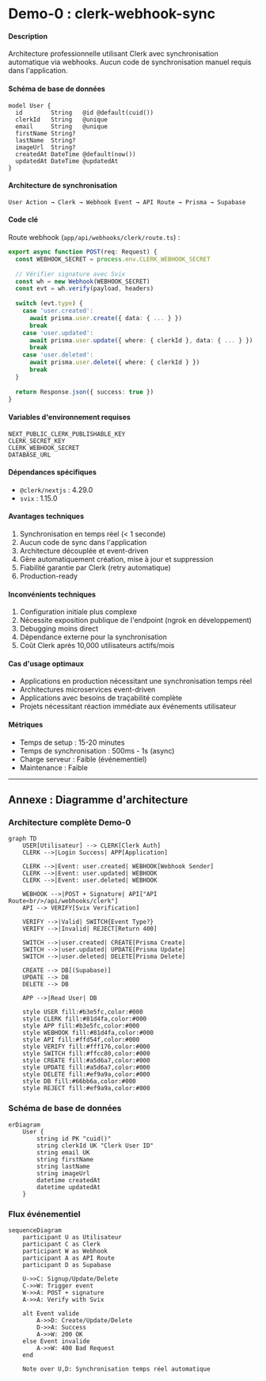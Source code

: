 # Demo-0 : clerk-webhook-sync

#### Description

Architecture professionnelle utilisant Clerk avec synchronisation automatique via webhooks. Aucun code de synchronisation manuel requis dans l'application.

#### Schéma de base de données

```prisma
model User {
  id        String   @id @default(cuid())
  clerkId   String   @unique
  email     String   @unique
  firstName String?
  lastName  String?
  imageUrl  String?
  createdAt DateTime @default(now())
  updatedAt DateTime @updatedAt
}
```

#### Architecture de synchronisation

```
User Action → Clerk → Webhook Event → API Route → Prisma → Supabase
```

#### Code clé

Route webhook (`app/api/webhooks/clerk/route.ts`) :

```typescript
export async function POST(req: Request) {
  const WEBHOOK_SECRET = process.env.CLERK_WEBHOOK_SECRET
  
  // Vérifier signature avec Svix
  const wh = new Webhook(WEBHOOK_SECRET)
  const evt = wh.verify(payload, headers)
  
  switch (evt.type) {
    case 'user.created':
      await prisma.user.create({ data: { ... } })
      break
    case 'user.updated':
      await prisma.user.update({ where: { clerkId }, data: { ... } })
      break
    case 'user.deleted':
      await prisma.user.delete({ where: { clerkId } })
      break
  }
  
  return Response.json({ success: true })
}
```

#### Variables d'environnement requises

```
NEXT_PUBLIC_CLERK_PUBLISHABLE_KEY
CLERK_SECRET_KEY
CLERK_WEBHOOK_SECRET
DATABASE_URL
```

#### Dépendances spécifiques

- `@clerk/nextjs` : 4.29.0
- `svix` : 1.15.0

#### Avantages techniques

1. Synchronisation en temps réel (< 1 seconde)
2. Aucun code de sync dans l'application
3. Architecture découplée et event-driven
4. Gère automatiquement création, mise à jour et suppression
5. Fiabilité garantie par Clerk (retry automatique)
6. Production-ready

#### Inconvénients techniques

1. Configuration initiale plus complexe
2. Nécessite exposition publique de l'endpoint (ngrok en développement)
3. Debugging moins direct
4. Dépendance externe pour la synchronisation
5. Coût Clerk après 10,000 utilisateurs actifs/mois

#### Cas d'usage optimaux

- Applications en production nécessitant une synchronisation temps réel
- Architectures microservices event-driven
- Applications avec besoins de traçabilité complète
- Projets nécessitant réaction immédiate aux événements utilisateur

#### Métriques

- Temps de setup : 15-20 minutes
- Temps de synchronisation : 500ms - 1s (async)
- Charge serveur : Faible (événementiel)
- Maintenance : Faible

---

## Annexe : Diagramme d'architecture

### Architecture complète Demo-0

```mermaid
graph TD
    USER[Utilisateur] --> CLERK[Clerk Auth]
    CLERK -->|Login Success| APP[Application]
    
    CLERK -->|Event: user.created| WEBHOOK[Webhook Sender]
    CLERK -->|Event: user.updated| WEBHOOK
    CLERK -->|Event: user.deleted| WEBHOOK
    
    WEBHOOK -->|POST + Signature| API["API Route<br/>/api/webhooks/clerk"]
    API --> VERIFY[Svix Verification]
    
    VERIFY -->|Valid| SWITCH{Event Type?}
    VERIFY -->|Invalid| REJECT[Return 400]
    
    SWITCH -->|user.created| CREATE[Prisma Create]
    SWITCH -->|user.updated| UPDATE[Prisma Update]
    SWITCH -->|user.deleted| DELETE[Prisma Delete]
    
    CREATE --> DB[(Supabase)]
    UPDATE --> DB
    DELETE --> DB
    
    APP -->|Read User| DB
    
    style USER fill:#b3e5fc,color:#000
    style CLERK fill:#81d4fa,color:#000
    style APP fill:#b3e5fc,color:#000
    style WEBHOOK fill:#81d4fa,color:#000
    style API fill:#ffd54f,color:#000
    style VERIFY fill:#fff176,color:#000
    style SWITCH fill:#ffcc80,color:#000
    style CREATE fill:#a5d6a7,color:#000
    style UPDATE fill:#a5d6a7,color:#000
    style DELETE fill:#ef9a9a,color:#000
    style DB fill:#66bb6a,color:#000
    style REJECT fill:#ef9a9a,color:#000
```

### Schéma de base de données

```mermaid
erDiagram
    User {
        string id PK "cuid()"
        string clerkId UK "Clerk User ID"
        string email UK
        string firstName
        string lastName
        string imageUrl
        datetime createdAt
        datetime updatedAt
    }
```

### Flux événementiel

```mermaid
sequenceDiagram
    participant U as Utilisateur
    participant C as Clerk
    participant W as Webhook
    participant A as API Route
    participant D as Supabase
    
    U->>C: Signup/Update/Delete
    C->>W: Trigger event
    W->>A: POST + signature
    A->>A: Verify with Svix
    
    alt Event valide
        A->>D: Create/Update/Delete
        D->>A: Success
        A->>W: 200 OK
    else Event invalide
        A->>W: 400 Bad Request
    end
    
    Note over U,D: Synchronisation temps réel automatique
```

